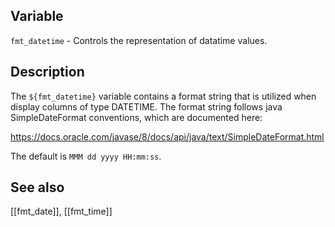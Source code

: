 ## Variable

  `fmt_datetime` - Controls the representation of datatime values.

## Description
  The `${fmt_datetime}` variable contains a format string that is utilized
  when display columns of type DATETIME. The format string follows java
  SimpleDateFormat conventions, which are documented here:
   
  https://docs.oracle.com/javase/8/docs/api/java/text/SimpleDateFormat.html
      
  The default is `MMM dd yyyy HH:mm:ss`.
   
## See also

  [[fmt_date]], [[fmt_time]]
